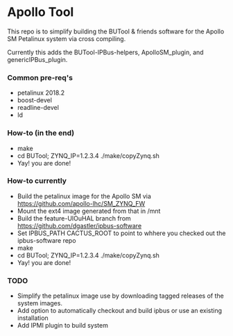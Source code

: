 # Apollo Tool

This repo is to simplify building the BUTool & friends software for the Apollo SM Petalinux system via cross compiling. 

Currently this adds the BUTool-IPBus-helpers, ApolloSM_plugin, and genericIPBus_plugin.

### Common pre-req's
* petalinux 2018.2
* boost-devel
* readline-devel
* ld

### How-to (in the end)
* make
* cd BUTool; ZYNQ_IP=1.2.3.4 ./make/copyZynq.sh
* Yay! you are done!

### How-to currently 
* Build the petalinux image for the Apollo SM via https://github.com/apollo-lhc/SM_ZYNQ_FW
* Mount the ext4 image generated from that in /mnt
* Build the feature-UIOuHAL branch from https://github.com/dgastler/ipbus-software
* Set IPBUS_PATH CACTUS_ROOT to point to whhere you checked out the ipbus-software repo
* make
* cd BUTool; ZYNQ_IP=1.2.3.4 ./make/copyZynq.sh
* Yay! you are done!


### TODO
* Simplify the petalinux image use by downloading tagged releases of the system images. 
* Add option to automatically checkout and build ipbus or use an existing installation
* Add IPMI plugin to build system